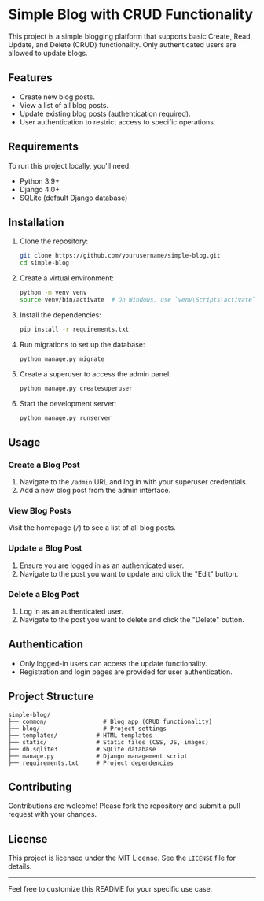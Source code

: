 # Simple Blog with CRUD Functionality

This project is a simple blogging platform that supports basic Create, Read, Update, and Delete (CRUD) functionality. Only authenticated users are allowed to update blogs.

## Features

- Create new blog posts.
- View a list of all blog posts.
- Update existing blog posts (authentication required).
- User authentication to restrict access to specific operations.

## Requirements

To run this project locally, you'll need:

- Python 3.9+
- Django 4.0+
- SQLite (default Django database)

## Installation

1. Clone the repository:

   ```bash
   git clone https://github.com/yourusername/simple-blog.git
   cd simple-blog
   ```

2. Create a virtual environment:

   ```bash
   python -m venv venv
   source venv/bin/activate  # On Windows, use `venv\Scripts\activate`
   ```

3. Install the dependencies:

   ```bash
   pip install -r requirements.txt
   ```

4. Run migrations to set up the database:

   ```bash
   python manage.py migrate
   ```

5. Create a superuser to access the admin panel:

   ```bash
   python manage.py createsuperuser
   ```

6. Start the development server:

   ```bash
   python manage.py runserver
   ```

## Usage

### Create a Blog Post

1. Navigate to the `/admin` URL and log in with your superuser credentials.
2. Add a new blog post from the admin interface.

### View Blog Posts

Visit the homepage (`/`) to see a list of all blog posts.

### Update a Blog Post

1. Ensure you are logged in as an authenticated user.
2. Navigate to the post you want to update and click the "Edit" button.

### Delete a Blog Post

1. Log in as an authenticated user.
2. Navigate to the post you want to delete and click the "Delete" button.

## Authentication

- Only logged-in users can access the update functionality.
- Registration and login pages are provided for user authentication.

## Project Structure

```plaintext
simple-blog/
├── common/                # Blog app (CRUD functionality)
├── blog/                  # Project settings
├── templates/           # HTML templates
├── static/              # Static files (CSS, JS, images)
├── db.sqlite3           # SQLite database
├── manage.py            # Django management script
├── requirements.txt     # Project dependencies
```

## Contributing

Contributions are welcome! Please fork the repository and submit a pull request with your changes.

## License

This project is licensed under the MIT License. See the `LICENSE` file for details.

---

Feel free to customize this README for your specific use case.


